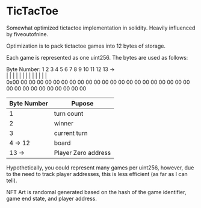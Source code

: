 # TicTacToe

Somewhat optimized tictactoe implementation in solidity. 
Heavily influenced by fiveoutofnine.  

Optimization is to pack tictactoe games into 12 bytes of storage. 

Each game is represented as one uint256. The bytes are used as follows: 

Byte Number: 
   1  2  3  4  5  6  7  8  9 10 11 12 13 -><br>
   |  |  |  |  |  |  |  |  |  |  |  |  | <br>
0x00 00 00 00 00 00 00 00 00 00 00 00 00 00 00 00 00 00 00 00 00 00 00 00 00 00 00 00 00 00 00 00 

| Byte Number | Pupose              |
| ----------- | ------------------- |
| 1           | turn count          |
| 2           | winner              |
| 3           | current turn        |
| 4  ->  12   | board               | 
| 13 ->       | Player Zero address | 



Hypothetically, you could represent many games per uint256, however, due to the need to track player addresses, this is less efficient (as far as I can tell). 

NFT Art is randomal generated based on the hash of the game identifier, game end state, and player address.  




